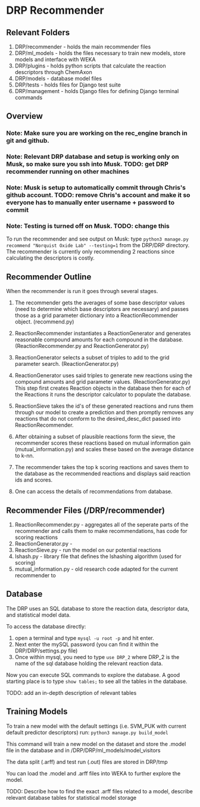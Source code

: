 # DRP Recommender

## Relevant Folders

1. DRP/recommender - holds the main recommender files
2. DRP/ml_models - holds the files necessary to train new models, store models and interface with WEKA
3. DRP/plugins - holds python scripts that calculate the reaction descriptors through ChemAxon
4. DRP/models - database model files
5. DRP/tests - holds files for Django test suite
6. DRP/management - holds Django files for defining Django terminal commands

## Overview

### Note: Make sure you are working on the rec_engine branch in git and github.

### Note: Relevant DRP database and setup is working only on Musk, so make sure you ssh into Musk. TODO: get DRP recommender running on other machines

### Note: Musk is setup to automatically commit through Chris's github account. TODO: remove Chris's account and make it so everyone has to manually enter username + password to commit

### Note: Testing is turned off on Musk. TODO: change this

To run the recommender and see output on Musk: type ```python3 manage.py recommend "Norquist Oxide Lab" --testing=1```
from the DRP/DRP directory. The recommender is currently only recommending 2 reactions since calculating the descriptors is costly.

## Recommender Outline

When the recommender is run it goes through several stages.

1. The recommender gets the averages of some base descriptor values (need to determine which base descriptors are necessary) and passes those as a grid parameter dictionary into a ReactionRecommender object. (recommend.py)

2. ReactionRecommender instantiates a ReactionGenerator and generates reasonable compound amounts for each compound in the database. (ReactionRecommender.py and ReactionGenerator.py)

3. ReactionGenerator selects a subset of triples to add to the grid parameter search. (ReactionGenerator.py)

4. ReactionGenerator uses said triples to generate new reactions using the compound amounts and grid parameter values. (ReactionGenerator.py) This step first creates Reaction objects in the database then for each of the Reactions it runs the descriptor calculator to populate the database.

5. ReactionSieve takes the id's of these generated reactions and runs them through our model to create a prediction and then promptly removes any reactions that do not comform to the desired_desc_dict passed into ReactionRecommender.

6. After obtaining a subset of plausible reactions form the sieve, the recommender scores these reactions based on mutual information gain (mutual_information.py) and scales these based on the average distance to k-nn.

7. The recommender takes the top k scoring reactions and saves them to the database as the recommended reactions and displays said reaction ids and scores.

8. One can access the details of recommendations from database.

## Recommender Files (/DRP/recommender)

1. ReactionRecommender.py - aggregates all of the seperate parts of the recommender and calls them to make recommendations, has code for scoring reactions
2. ReactionGenerator.py - 
3. ReactionSieve.py - run the model on our potential reactions 
4. lshash.py - library file that defines the lshashing algorithm (used for scoring)
5. mutual_information.py - old research code adapted for the current recommender to 

## Database

The DRP uses an SQL database to store the reaction data, descriptor data, and statistical model data.

To access the database directly:

1. open a terminal and type ```mysql -u root -p``` and hit enter.
2. Next enter the mySQL password (you can find it within the DRP/DRP/settings.py file)
3. Once within mysql, you need to type ```use DRP_2``` where DRP_2 is the name of the sql database holding the relevant reaction data.

Now you can execute SQL commands to explore the database. A good starting place is to type ```show tables;``` to see all the tables in the database.

TODO: add an in-depth description of relevant tables


## Training Models

To train a new model with the default settings (i.e. SVM_PUK with current default predictor descriptors) run: ```python3 manage.py build_model```

This command will train a new model on the dataset and store the .model file in the database and in /DRP/DRP/ml_models/model_visitors

The data split (.arff) and test run (.out) files are stored in DRP/tmp

You can load the .model and .arff files into WEKA to further explore the model.

TODO: Describe how to find the exact .arff files related to a model, describe relevant database tables for statistical model storage



